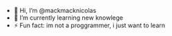 - 👋 Hi, I’m @mackmacknicolas
- 🌱 I’m currently learning new knowlege
- ⚡ Fun fact: im not a proggrammer, i just want to learn

<!---
mackmacknicolas/mackmacknicolas is a ✨ special ✨ repository because its `README.md` (this file) appears on your GitHub profile.
You can click the Preview link to take a look at your changes.
--->
